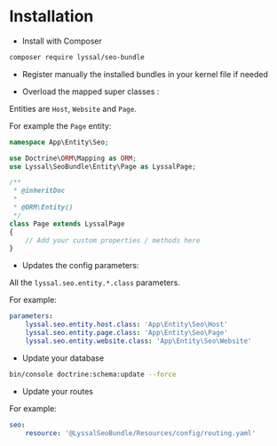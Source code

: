 # Installation


* Install with Composer

```sh
composer require lyssal/seo-bundle
```

* Register manually the installed bundles in your kernel file if needed

* Overload the mapped super classes :

Entities are `Host`, `Website` and `Page`.

For example the `Page` entity:

```php
namespace App\Entity\Seo;

use Doctrine\ORM\Mapping as ORM;
use Lyssal\SeoBundle\Entity\Page as LyssalPage;

/**
 * @inheritDoc
 *
 * @ORM\Entity()
 */
class Page extends LyssalPage
{
    // Add your custom properties / methods here
}
```

* Updates the config parameters:

All the `lyssal.seo.entity.*.class` parameters.

For example:

```yaml
parameters:
    lyssal.seo.entity.host.class: 'App\Entity\Seo\Host'
    lyssal.seo.entity.page.class: 'App\Entity\Seo\Page'
    lyssal.seo.entity.website.class: 'App\Entity\Seo\Website'
```

* Update your database

```sh
bin/console doctrine:schema:update --force
```

* Update your routes

For example:

```yaml
seo:
    resource: '@LyssalSeoBundle/Resources/config/routing.yaml'
```
